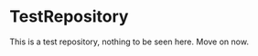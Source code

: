 TestRepository
==============

This is a test repository, nothing to be seen here. Move on now.  
 
 
  
 
 
  
   
 
  
    
  
    
  
   
 
 
   
  
  
  
  
